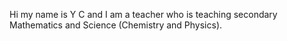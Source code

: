 Hi my name is Y C and I am a teacher who is teaching secondary Mathematics and Science (Chemistry and Physics).
